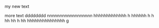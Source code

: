 my new text

more text dddddddd nnnnnnnnnnnnnnnnnn
hhhhhhhhhhhhh h hhhhhh h h hh hh h  hh 
hhhhhhhhhhhhhhh
g
